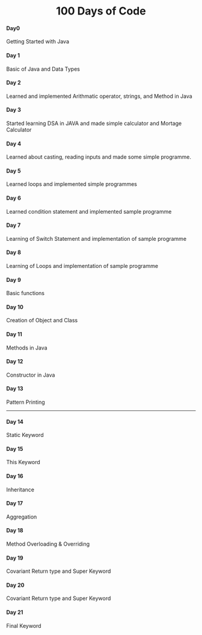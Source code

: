 <h1 align="center">100 Days of Code</h1>

<h4>Day0</h4>
<p>Getting Started with Java</p>

<h4>Day 1</h4>
<p>Basic of Java and Data Types</p>

<h4>Day 2</h4>
<p>Learned and implemented Arithmatic operator, strings, and Method in Java</p>

<h4>Day 3</h4>
<p>Started learning DSA in JAVA and made simple calculator and Mortage Calculator</p>

<h4>Day 4</h4>
<p>Learned about casting, reading inputs and made some simple programme.</p>


<h4>Day 5</h4>
<p>Learned loops and implemented simple programmes</p>

<h4>Day 6</h4>
<p>Learned condition statement and implemented sample programme</p>

<h4>Day 7</h4>
<p>Learning of Switch Statement and implementation of sample programme</p>

<h4>Day 8</h4>
<p>Learning of Loops and implementation of sample programme</p>

<h4>Day 9</h4>
<p>Basic functions</p>


<h4>Day 10</h4>
<p>Creation of Object and Class</p>

<h4>Day 11</h4>
<p>Methods in Java</p>

<h4>Day 12</h4>
<p>Constructor in Java</p>

<h4>Day 13</h4>
<p>Pattern Printing </p>
<hr>
<h4>Day 14</h4>
<p> Static Keyword</p>

<h4>Day 15</h4>
<p> This Keyword</p>

<h4>Day 16</h4>
<p>Inheritance</p>

<h4>Day 17</h4>
<p>Aggregation</p>

<h4>Day 18</h4>
<p>Method Overloading & Overriding</p>

<h4>Day 19</h4>
<p>Covariant Return type and Super Keyword</p>

<h4>Day 20</h4>
<p>Covariant Return type and Super Keyword</p>

<h4>Day 21</h4>
<p>Final Keyword</p>



